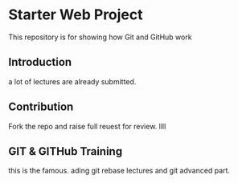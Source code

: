# Starter Web Project

This repository is for showing how Git and GitHub work

## Introduction

a lot of lectures are already submitted.

## Contribution
Fork the repo and raise full reuest for review. llll

## GIT & GITHub Training
this is the famous. ading git rebase lectures and git advanced part.
